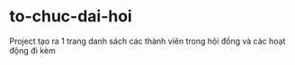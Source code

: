 # to-chuc-dai-hoi
Project tạo ra 1 trang danh sách các thành viên trong hội đồng và các hoạt động đi kèm
